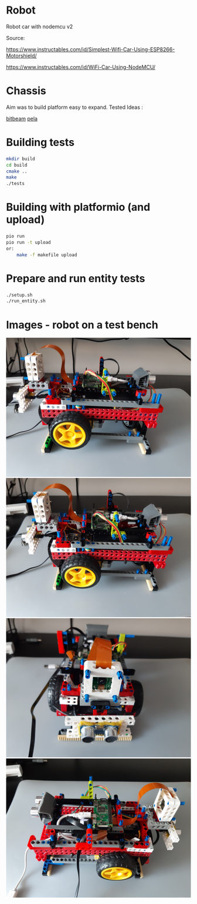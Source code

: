 # Robot
Robot car with nodemcu v2

Source: 

https://www.instructables.com/id/Simplest-Wifi-Car-Using-ESP8266-Motorshield/

https://www.instructables.com/id/WiFi-Car-Using-NodeMCU/

# Chassis 
Aim was to build platform easy to expand.
Tested Ideas : 

[bitbeam](https://github.com/e-Mole/m-Bitbeam_Parts_for_3Dprint "Bitbeam")
[pela](https://github.com/marcindus/PELA-blocks "Pela")


# Building tests

```bash
mkdir build
cd build
cmake ..
make
./tests
```

# Building with platformio (and upload)

```bash
pio run
pio run -t upload
or:
    make -f makefile upload
```

# Prepare and run entity tests 

```bash
./setup.sh
./run_entity.sh
```

# Images - robot on a test bench

![image info](./images/robot1.jpg)
![image info](./images/robot2.jpg)
![image info](./images/robot3.jpg)
![image info](./images/robot4.jpg)

